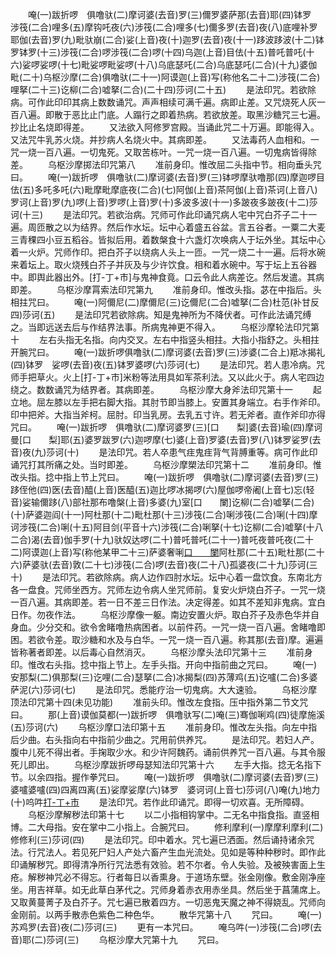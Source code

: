<!-- { "loadSidebar": true } -->
　　唵(一)跋折啰　俱噜驮(二)摩诃婆(去音)罗(三)儞罗婆萨那(去音)耶(四)钵罗　涉筏(二合)哩多(五)摩钩吒夜(六)涉筏(二合)哩多(七)儞多罗(去音)夜(八)底哩补罗耶伽(去音)罗(九)毗驮崩(二合)娑(上音)夜(十)迦罗(去音)夜(十一)跢波跢波(十二)钵罗钵罗(十三)涉筏(二合)啰涉筏(二合)啰(十四)乌迦(上音)目佉(十五)普吒普吒(十六)娑啰娑啰(十七)毗娑啰毗娑啰(十八)乌底瑟吒(二合)乌底瑟吒(二合)(十九)婆伽毗(二十)乌枢沙摩(二合)俱噜驮(二十一)阿谟迦(上音)写(称他名二十二)涉筏(二合)哩拏(二十三)讫柳(二合)嘘拏(二合)(二十四)莎诃(二十五)
　　是法印咒。若欲除病。可作此印印其病上数数诵咒。声声相续可满千遍。病即止差。又咒烧死人灰一百八遍。即散于恶比止门底。人蹋行之即着热病。若欲放差。取黑沙糖咒三七遍。抄比止名烧即得差。
　　又法欲入阿修罗宫殿。当诵此咒二十万遍。即能得入。又法咒牛乳苏火烧。并抄病人名烧火中。其病即差。
　　又法毒药人血相和。一咒一烧一百八遍。一切鬼死。又取苦栋叶。一咒一烧一百八遍。一切鬼病皆得除差。
　　乌枢沙摩掷法印咒第八
　　准前身印。惟改屈二头指中节。相向垂头咒曰。
　　唵(一)跋折啰　俱噜驮(二)摩诃婆(去音)罗(三)钵啰摩驮噜那(四)摩迦啰目佉(五)多吒多吒(六)毗摩毗摩底夜(二合)(七)阿伽(上音)茶阿伽(上音)茶诃(上音八)罗诃(上音)罗(九)啰(上音)罗啰(上音)罗(十)多波多波(十一)多跛夜多跛夜(十二)莎诃(十三)
　　是法印咒。若欲治病。咒师可作此印诵咒病人宅中咒白芥子二十一遍。周匝散之以为结界。然后作水坛。坛中心着盛五谷盆。言五谷者。一粟二大麦三青稞四小豆五稻谷。皆拟后用。着数槃食十六盏灯次唤病人于坛外坐。其坛中心着一火炉。咒师作印。把白芥子以绕病人头上一匝。一咒一烧二十一遍。后将水碗来着坛上。取火烧残白芥子并灰及与少许饮食。相和着水碗中。写于坛上五谷器中。即舆此器出外。[打-丁+巿]与鬼神食竟。口云令此人病差讫。然后发遣。其病即差。
　　乌枢沙摩罥索法印咒第九
　　准前身印。惟改头指。苾在中指后。头相拄咒曰。
　　唵(一)阿儞尼(二)摩儞尼(三)讫儞尼(二合)嘘拏(二合)杜范(补甘反四)莎诃(五)
　　是法印咒若欲除病。知是鬼神所为不降伏者。可作此法诵咒缚之。当即远送去后与作结界法事。所病鬼神更不得入。
　　乌枢沙摩轮法印咒第十
　　左右头指无名指。向内交叉。左右中指竖头相拄。大指小指舒之。头相拄开腕咒曰。
　　唵(一)跋折啰俱噜驮(二)摩诃婆(去音)罗(三)涉婆(二合上)羝冰揭礼(四)钵罗　娑啰(去音)夜(五)钵罗婆啰(六)莎诃(七)
　　是法印咒。若人患冷病。咒师手把草火。火上[打-丁+巿]米粉等法用具如军茶利法。又以此火于。病人宅四边绕之。数数诵咒为结界者。其病即差。
　　乌枢沙摩大身斧法印咒第十一
　　起立地。屈左膝以左手把右脚大指。其肘节即当膝上。安置其身端立。右手作斧印。印中把斧。大指当斧柯。屈肘。印当乳房。去乳五寸许。若无斧者。直作斧印亦得咒曰。
　　唵(一)跋折啰　俱噜驮(二)摩诃婆罗(三)[口　　梨]婆(去音)瑜(四)摩诃曼[口　　梨]耶(五)婆罗跋罗(六)迦啰摩(七)婆(上音)罗婆(去音)罗(八)钵罗娑罗(去音)夜(九)莎诃(十)
　　是法印咒。若人卒患气疰鬼疰背气背膊重等。病可作此印诵咒打其所痛之处。当时即差。
　　乌枢沙摩槊法印咒第十二
　　准前身印。惟改头指。捻中指上节上咒曰。
　　唵(一)跋折啰　俱噜驮(二)摩诃婆(去音)罗(三)跢侄他(四)医(去音)醯(上音)医醯(五)迦比啰冰揭啰(六)屋伽啰帝阇(上音七)忘(轻音)娑输儞跢(八)部社那布噜槃(上音)多婆(九)室[口　　闌]讫柳(二合)嘘拏(二合)(十)萨婆迦阎(十一)阿杜那(十二)毗杜那(十三)涉筏(二合)唎涉筏(二合)唎(十四)摩诃涉筏(二合)唎(十五)阿目剑(平音十六)涉筏(二合)唎拏(十七)讫柳(二合)嘘拏(十八二合)渴(去音)伽手罗(十九)驮奴达啰(二十)普吒普吒(二十一)普吒夜普吒夜(二十二)阿谟迦(上音)写(称他某甲二十三)萨婆奢唎[口　　闌](二十四)阿杜那(二十五)毗杜那(二十六)萨婆驮(去音)敦(二十七)涉筏(二合)啰(去音)夜(二十八)孤婆夜(二十九)莎诃(三十)
　　是法印咒。若欲除病。病人边作四肘水坛。坛中心着一盘饮食。东南北方各一盘食。咒师坐西方。咒师左边令病人坐咒师前。复安火炉烧白芥子。一咒一烧一百八遍。其病即差。若一日不差三日作法。决定得差。如其不差知非鬼病。宜白日作。勿夜作法。
　　乌枢沙摩像一躯。南边安置火炉。取白芥子及赤色华并自身血。少分交和。欲令舍睹噜热病困者。以前件药。一咒一烧一百八遍。舍睹噜即困。若欲令差。取沙糖和水及与白华。一咒一烧一百八遍。称其那(去音)摩。遍遍皆称著者即差。以后毒心自然消灭。
　　乌枢沙摩头法印咒第十三
　　准前身印。惟改右头指。捻中指上节上。左手头指。开向中指前曲之咒曰。
　　唵(一)安那梨(二)俱那梨(三)讫哩(二合)瑟拏(二合)冰揭梨(四)苏薄鸡(五)讫嚧(二合)多婆萨泥(六)莎诃(七)
　　是法印咒。悉能疗治一切鬼病。大大速验。
　　乌枢沙摩顶法印咒第十四(未见功能)
　　准前头印。惟改左食指。压中指外第二节文咒曰。
　　那(上音)谟伽莫都(一)跋折啰　俱噜驮写(二)唵(三)骞伽唎鸡(四)徒摩施溪(五)莎诃(六)
　　乌枢沙摩口法印第十五
　　准前身印。惟改左头指。向左中指后少曲。右头指向右中指前少曲之。咒用前供养咒。
　　是法印咒。若妇人产。腹中儿死不得出者。手掬取少水。和少许阿魏药。诵前供养咒一百八遍。与其令服死儿即出。
　　乌枢沙摩跋折啰母瑟知法印咒第十六
　　左手大指。捻无名指下节。以余四指。握作拳咒曰。
　　唵(一)跋折啰　俱噜驮(二)摩诃婆(去音)罗(三)婆嚧婆嚧(四)四离四离(五)娑摩娑摩(六)钵罗　婆诃诃(上音七)莎诃(八)唵(九)地力(十)呜吽[打-丁+巿](十一)
　　是法印咒。若作此印诵咒。即得一切欢喜。无所障碍。
　　乌枢沙摩解秽法印第十七
　　以二小指相钩掌中。二无名中指食指。直竖相博。二大母指。安在掌中二小指上。合腕咒曰。
　　修利摩利(一)摩摩利摩利(二)修修利(三)莎诃(四)
　　是法印咒。印中着水。咒七遍已洒面。然后诵持诸余咒法。行咒法人。若见死尸妇人产处六畜产生血光流处。见如是等种种秽时。即作此印诵解秽咒。即得清净所行咒法悉有效验。若不尔者。令人失验。及被殃害面上生疮。解秽神咒必不得忘。行者每日以香熏身。于道场东壁。张金刚像。敷金刚净座坐。用吉祥草。如无此草白茅代之。咒师身着赤衣用赤坐具。然后坐于菖蒲席上。又取黄蔓菁子及白芥子。咒七遍已散着四方。一切恶鬼天魔之神不得娆乱。咒师向金刚前。以两手散赤色紫色二种色华。
　　散华咒第十八
　　咒曰。
　　唵(一)苏鸡罗(去音)夜(二)莎诃(三)
　　更有一本咒曰。
　　唵乌吽(一)涉筏(二合)啰(去音)耶(二)莎诃(三)
　　乌枢沙摩大咒第十九
　　咒曰。
